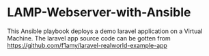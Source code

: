 # LAMP-Webserver-with-Ansible
This Ansible playbook deploys a demo laravel application on a Virtual Machine. The laravel app source code can be gotten from https://github.com/f1amy/laravel-realworld-example-app

